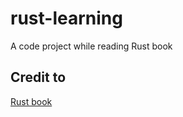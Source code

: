 # rust-learning
A code project while reading Rust book

## Credit to
[Rust book](https://doc.rust-lang.org/book/title-page.html)
